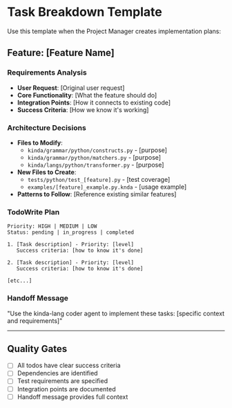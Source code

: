 # Task Breakdown Template

Use this template when the Project Manager creates implementation plans:

## Feature: [Feature Name]

### Requirements Analysis
- **User Request**: [Original user request]
- **Core Functionality**: [What the feature should do]
- **Integration Points**: [How it connects to existing code]
- **Success Criteria**: [How we know it's working]

### Architecture Decisions
- **Files to Modify**: 
  - `kinda/grammar/python/constructs.py` - [purpose]
  - `kinda/grammar/python/matchers.py` - [purpose] 
  - `kinda/langs/python/transformer.py` - [purpose]
- **New Files to Create**:
  - `tests/python/test_[feature].py` - [test coverage]
  - `examples/[feature]_example.py.knda` - [usage example]
- **Patterns to Follow**: [Reference existing similar features]

### TodoWrite Plan

```
Priority: HIGH | MEDIUM | LOW
Status: pending | in_progress | completed

1. [Task description] - Priority: [level]
   Success criteria: [how to know it's done]
   
2. [Task description] - Priority: [level]
   Success criteria: [how to know it's done]
   
[etc...]
```

### Handoff Message
"Use the kinda-lang coder agent to implement these tasks: [specific context and requirements]"

---

## Quality Gates
- [ ] All todos have clear success criteria
- [ ] Dependencies are identified
- [ ] Test requirements are specified
- [ ] Integration points are documented
- [ ] Handoff message provides full context